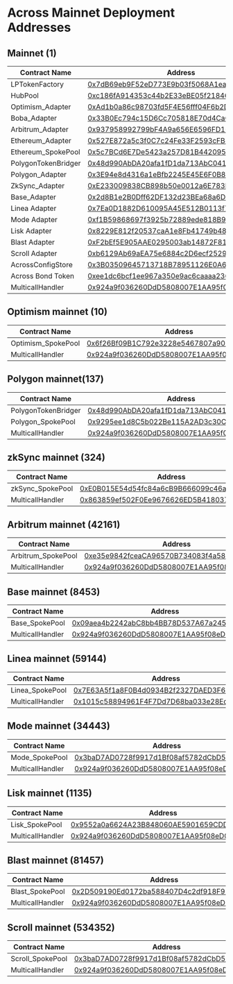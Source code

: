 # Across Mainnet Deployment Addresses

## Mainnet (1)

| Contract Name       | Address                                                                                                               |
| ------------------- | --------------------------------------------------------------------------------------------------------------------- |
| LPTokenFactory      | [0x7dB69eb9F52eD773E9b03f5068A1ea0275b2fD9d](https://etherscan.io/address/0x7dB69eb9F52eD773E9b03f5068A1ea0275b2fD9d) |
| HubPool             | [0xc186fA914353c44b2E33eBE05f21846F1048bEda](https://etherscan.io/address/0xc186fA914353c44b2E33eBE05f21846F1048bEda) |
| Optimism_Adapter    | [0xAd1b0a86c98703fd5F4E56fff04F6b2D9b9f246F](https://etherscan.io/address/0xAd1b0a86c98703fd5F4E56fff04F6b2D9b9f246F) |
| Boba_Adapter        | [0x33B0Ec794c15D6Cc705818E70d4CaCe7bCfB5Af3](https://etherscan.io/address/0x33B0Ec794c15D6Cc705818E70d4CaCe7bCfB5Af3) |
| Arbitrum_Adapter    | [0x937958992799bF4A9a656E6596FD10d7Da5c2216](https://etherscan.io/address/0x937958992799bF4A9a656E6596FD10d7Da5c2216) |
| Ethereum_Adapter    | [0x527E872a5c3f0C7c24Fe33F2593cFB890a285084](https://etherscan.io/address/0x527E872a5c3f0C7c24Fe33F2593cFB890a285084) |
| Ethereum_SpokePool  | [0x5c7BCd6E7De5423a257D81B442095A1a6ced35C5](https://etherscan.io/address/0x5c7BCd6E7De5423a257D81B442095A1a6ced35C5) |
| PolygonTokenBridger | [0x48d990AbDA20afa1fD1da713AbC041B60a922c65](https://etherscan.io/address/0x48d990AbDA20afa1fD1da713AbC041B60a922c65) |
| Polygon_Adapter     | [0x3E94e8d4316a1eBfb2245E45E6F0B8724094CE1A](https://etherscan.io/address/0x3E94e8d4316a1eBfb2245E45E6F0B8724094CE1A) |
| ZkSync_Adapter      | [0xE233009838CB898b50e0012a6E783FC9FeE447FB](https://etherscan.io/address/0xE233009838CB898b50e0012a6E783FC9FeE447FB) |
| Base_Adapter        | [0x2d8B1e2B0Dff62DF132d23BEa68a6D2c4D20046E](https://etherscan.io/address/0x2d8B1e2B0Dff62DF132d23BEa68a6D2c4D20046E) |
| Linea Adapter       | [0x7Ea0D1882D610095A45E512B0113f79cA98a8EfE](https://etherscan.io/address/0x7Ea0D1882D610095A45E512B0113f79cA98a8EfE) |
| Mode Adapter        | [0xf1B59868697f3925b72889ede818B9E7ba0316d0](https://etherscan.io/address/0xf1B59868697f3925b72889ede818B9E7ba0316d0) |
| Lisk Adapter        | [0x8229E812f20537caA1e8Fb41749b4887B8a75C3B](https://etherscan.io/address/0x8229E812f20537caA1e8Fb41749b4887B8a75C3B) |
| Blast Adapter       | [0xF2bEf5E905AAE0295003ab14872F811E914EdD81](https://etherscan.io/address/0xF2bEf5E905AAE0295003ab14872F811E914EdD81) |
| Scroll Adapter      | [0xb6129Ab69aEA75e6884c2D6ecf25293C343C519F](https://etherscan.io/address/0xb6129Ab69aEA75e6884c2D6ecf25293C343C519F) |
| AcrossConfigStore   | [0x3B03509645713718B78951126E0A6de6f10043f5](https://etherscan.io/address/0x3B03509645713718B78951126E0A6de6f10043f5) |
| Across Bond Token   | [0xee1dc6bcf1ee967a350e9ac6caaaa236109002ea](https://etherscan.io/address/0xee1dc6bcf1ee967a350e9ac6caaaa236109002ea) |
| MulticallHandler    | [0x924a9f036260DdD5808007E1AA95f08eD08aA569](https://etherscan.io/address/0x924a9f036260DdD5808007E1AA95f08eD08aA569) |

## Optimism mainnet (10)

| Contract Name      | Address                                                                                                                          |
| ------------------ | -------------------------------------------------------------------------------------------------------------------------------- |
| Optimism_SpokePool | [0x6f26Bf09B1C792e3228e5467807a900A503c0281](https://optimistic.etherscan.io/address/0x6f26Bf09B1C792e3228e5467807a900A503c0281) |
| MulticallHandler   | [0x924a9f036260DdD5808007E1AA95f08eD08aA569](https://optimistic.etherscan.io/address/0x924a9f036260DdD5808007E1AA95f08eD08aA569) |

## Polygon mainnet(137)

| Contract Name       | Address                                                                                                                  |
| ------------------- | ------------------------------------------------------------------------------------------------------------------------ |
| PolygonTokenBridger | [0x48d990AbDA20afa1fD1da713AbC041B60a922c65](https://polygonscan.com/address/0x48d990AbDA20afa1fD1da713AbC041B60a922c65) |
| Polygon_SpokePool   | [0x9295ee1d8C5b022Be115A2AD3c30C72E34e7F096](https://polygonscan.com/address/0x9295ee1d8C5b022Be115A2AD3c30C72E34e7F096) |
| MulticallHandler    | [0x924a9f036260DdD5808007E1AA95f08eD08aA569](https://polygonscan.com/address/0x924a9f036260DdD5808007E1AA95f08eD08aA569) |

## zkSync mainnet (324)

| Contract Name    | Address                                                                                                                     |
| ---------------- | --------------------------------------------------------------------------------------------------------------------------- |
| zkSync_SpokePool | [0xE0B015E54d54fc84a6cB9B666099c46adE9335FF](https://explorer.zksync.io/address/0xE0B015E54d54fc84a6cB9B666099c46adE9335FF) |
| MulticallHandler | [0x863859ef502F0Ee9676626ED5B418037252eFeb2](https://explorer.zksync.io/address/0x863859ef502F0Ee9676626ED5B418037252eFeb2) |

## Arbitrum mainnet (42161)

| Contract Name      | Address                                                                                                              |
| ------------------ | -------------------------------------------------------------------------------------------------------------------- |
| Arbitrum_SpokePool | [0xe35e9842fceaCA96570B734083f4a58e8F7C5f2A](https://arbiscan.io/address/0xe35e9842fceaCA96570B734083f4a58e8F7C5f2A) |
| MulticallHandler   | [0x924a9f036260DdD5808007E1AA95f08eD08aA569](https://arbiscan.io/address/0x924a9f036260DdD5808007E1AA95f08eD08aA569) |

## Base mainnet (8453)

| Contract Name    | Address                                                                                                               |
| ---------------- | --------------------------------------------------------------------------------------------------------------------- |
| Base_SpokePool   | [0x09aea4b2242abC8bb4BB78D537A67a245A7bEC64](https://basescan.org/address/0x09aea4b2242abC8bb4BB78D537A67a245A7bEC64) |
| MulticallHandler | [0x924a9f036260DdD5808007E1AA95f08eD08aA569](https://basescan.org/address/0x924a9f036260DdD5808007E1AA95f08eD08aA569) |

## Linea mainnet (59144)

| Contract Name    | Address                                                                                                                  |
| ---------------- | ------------------------------------------------------------------------------------------------------------------------ |
| Linea_SpokePool  | [0x7E63A5f1a8F0B4d0934B2f2327DAED3F6bb2ee75](https://lineascan.build/address/0x7e63a5f1a8f0b4d0934b2f2327daed3f6bb2ee75) |
| MulticallHandler | [0x1015c58894961F4F7Dd7D68ba033e28Ed3ee1cDB](https://lineascan.build/address/0x1015c58894961F4F7Dd7D68ba033e28Ed3ee1cDB) |

## Mode mainnet (34443)

| Contract Name    | Address                                                                                                              |
| ---------------- | -------------------------------------------------------------------------------------------------------------------- |
| Mode_SpokePool   | [0x3baD7AD0728f9917d1Bf08af5782dCbD516cDd96](https://modescan.io/address/0x3baD7AD0728f9917d1Bf08af5782dCbD516cDd96) |
| MulticallHandler | [0x924a9f036260DdD5808007E1AA95f08eD08aA569](https://modescan.io/address/0x924a9f036260DdD5808007E1AA95f08eD08aA569) |

## Lisk mainnet (1135)

| Contract Name    | Address                                                                                                                      |
| ---------------- | ---------------------------------------------------------------------------------------------------------------------------- |
| Lisk_SpokePool   | [0x9552a0a6624A23B848060AE5901659CDDa1f83f8](https://blockscout.lisk.com/address/0x9552a0a6624A23B848060AE5901659CDDa1f83f8) |
| MulticallHandler | [0x924a9f036260DdD5808007E1AA95f08eD08aA569](https://blockscout.lisk.com/address/0x924a9f036260DdD5808007E1AA95f08eD08aA569) |

## Blast mainnet (81457)

| Contract Name    | Address                                                                                                               |
| ---------------- | --------------------------------------------------------------------------------------------------------------------- |
| Blast_SpokePool  | [0x2D509190Ed0172ba588407D4c2df918F955Cc6E1](https://blastscan.io/address/0x2D509190Ed0172ba588407D4c2df918F955Cc6E1) |
| MulticallHandler | [0x924a9f036260DdD5808007E1AA95f08eD08aA569](https://blastscan.io/address/0x924a9f036260DdD5808007E1AA95f08eD08aA569) |

## Scroll mainnet (534352)

| Contract Name    | Address                                                                                                                 |
| ---------------- | ----------------------------------------------------------------------------------------------------------------------- |
| Scroll_SpokePool | [0x3baD7AD0728f9917d1Bf08af5782dCbD516cDd96](https://scrollscan.com/address/0x3baD7AD0728f9917d1Bf08af5782dCbD516cDd96) |
| MulticallHandler | [0x924a9f036260DdD5808007E1AA95f08eD08aA569](https://scrollscan.com/address/0x924a9f036260DdD5808007E1AA95f08eD08aA569) |
